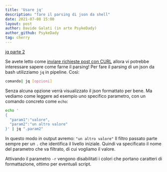 ```yaml
---
title: 'Usare jq'
description: "fare il parsing di json da shell"
date: 2021-07-08 15:00
layout: post
author: Davide Galati (in arte PsykeDady)
author_github: PsykeDady
tag: cherry
---
```


[jq parte 2](https://feed.linuxpeople.org/posts/usare-jq-json-2/)

Se avete letto come [inviare richieste post con CURL](https://feed.linuxpeople.org/posts/inviare-richieste-post) allora vi potrebbe interessare sapere come farne il parsing!
Per fare il parsing di un json da bash utilizziamo `jq` in pipeline. Così: 
```bash
comando| jq [opzioni]
```

Senza alcuna opzione verrà visualizzato il json formattato per bene. Ma vediamo come leggere ad esempio uno specifico parametro, con un comando concreto come `echo`: 

```bash
echo '
{
  "param1":"valore",
  "param2":"un altro valore"
}' | jq ".param2"
```

In questo modo in output avremo: `"un altro valore"`
Il filtro passato parte sempre per un `.` che identifica il livello iniziale. Quindi va specificato il nome del parametro che va filtrato, di cui vogliamo il valore. 

Attivando il parametro `-r` vengono disabilitati i colori che portano caratteri di formattazione, ottimo per eventuali script.
